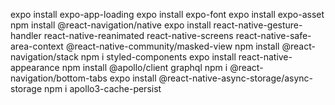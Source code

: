 expo install expo-app-loading
expo install expo-font
expo install expo-asset
npm install @react-navigation/native
expo install react-native-gesture-handler react-native-reanimated react-native-screens react-native-safe-area-context @react-native-community/masked-view
npm install @react-navigation/stack
npm i styled-components
expo install react-native-appearance
npm install @apollo/client graphql
npm i @react-navigation/bottom-tabs 
expo install @react-native-async-storage/async-storage
npm i apollo3-cache-persist